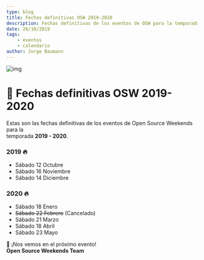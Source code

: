 ```yaml
---
type: blog
title: Fechas definitivas OSW 2019-2020
description: Fechas definitivas de los eventos de OSW para la temporada 2019-2020
date: 26/10/2019
tags:
    - eventos
    - calendario
author: Jorge Baumann
---
```


![img](/assets/img/postDefault.png)
# 📆 Fechas definitivas OSW 2019-2020

Estas son las fechas definitivas de los eventos de Open Source Weekends para la  
temporada **2019 - 2020**.

### 2019 🔥
- Sábado 12 Octubre 
- Sábado 16 Noviembre
- Sábado 14 Diciembre

### 2020 🔥
- Sábado 18 Enero 
- ~~Sábado 22 Febrero~~ (Cancelado)
- Sábado 21 Marzo 
- Sábado 18 Abril 
- Sábado 23 Mayo

👋 ¡Nos vemos en el próximo evento!  
**Open Source Weekends Team**
